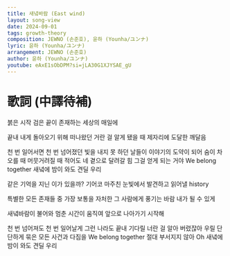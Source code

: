 ```yaml
---
title: 새녘바람 (East wind)
layout: song-view
date: 2024-09-01
tags: growth-theory
composition: JEWNO (손준호), 윤하 (Younha/ユンナ)
lyric: 윤하 (Younha/ユンナ)
arrangement: JEWNO (손준호)
author: 윤하 (Younha/ユンナ)
youtube: eAxE1sObDPM?si=jLA30G1XJYSAE_gU
---
```


# 歌詞 (中譯待補)

붉은 시작 검은 끝이
존재하는 세상의 매일에

끝내 내게 돌아오기 위해
떠나왔던 거란 걸 알게 됐을 때
제자리에 도달한 깨달음

천 번 일어서면 천 번 넘어졌던
빛을 내지 못 하던 날들이
이야기의 도약이 되어
숨이 차오를 때 머뭇거려질 때
적어도 네 곁으로 달려갈 힘
그걸 얻게 되는 거야
We belong together
새녘에 밤이 와도 견딜 우리

같은 기억을 지닌 이가 있을까?
기어코 마주친 눈빛에서
발견하고 읽어낼 history

특별한 모든 존재들 중
가장 보통을 자처한 그 사람에게 풍기는 바람
내가 될 수 있게

새녘바람이 불어와
멈춘 시간이 움직여
앞으로 나아가기 시작해

천 번 넘어져도 천 번 일어날게
그런 나라도 끝내 기다릴
너란 걸 알아 버렸잖아
우릴 단단하게 묶은 모든 사건과 다짐을
We belong together
절대 부서지지 않아
Oh 새녘에 밤이 와도 견딜 우리
